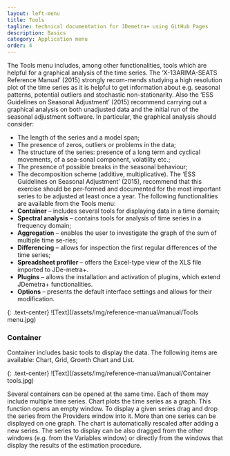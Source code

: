 ```yaml
---
layout: left-menu
title: Tools
tagline: technical documentation for JDemetra+ using GitHub Pages
description: Basics
category: Application menu
order: 4
---
```


The Tools menu includes, among other functionalities, tools which are helpful for a graphical analysis of the time series. The ‘X-13ARIMA-SEATS Reference Manual’ (2015) strongly recom-mends studying a high resolution plot of the time series as it is helpful to get information about e.g. seasonal patterns, potential outliers and stochastic non-stationarity. Also the ‘ESS Guidelines on Seasonal Adjustment’ (2015) recommend carrying out a graphical analysis on both unadjusted data and the initial run of the seasonal adjustment software. In particular, the graphical analysis should consider: 
* The length of the series and a model span;  
* The presence of zeros, outliers or problems in the data;  
* The structure of the series: presence of a long term and cyclical movements, of a sea-sonal component, volatility etc.;  
* The presence of possible breaks in the seasonal behaviour;  
* The decomposition scheme (additive, multiplicative).
The ‘ESS Guidelines on Seasonal Adjustment’ (2015), recommend that this exercise should be per-formed and documented for the most important series to be adjusted at least once a year.
The following functionalities are available from the Tools menu:
* **Container** – includes several tools for displaying data in a time domain;
* **Spectral analysis** – contains tools for analysis of time series in a frequency domain;
* **Aggregation** – enables the user to investigate the graph of the sum of multiple time se-ries;
* **Differencing** – allows for inspection the first regular differences of the time series;
* **Spreadsheet profiler** – offers the Excel-type view of the XLS file imported to JDe-metra+.
* **Plugins** – allows the installation and activation of plugins, which extend JDemetra+ functionalities.
* **Options** – presents the default interface settings and allows for their modification.

{: .text-center}
![Text](/assets/img/reference-manual/manual/Tools menu.jpg)

### Container

Container includes basic tools to display the data. The following items 
are available: Chart, Grid, Growth Chart and List. 

{: .text-center}
![Text](/assets/img/reference-manual/manual/Container tools.jpg)

Several containers 
can be opened at the same time. Each of them may include multiple time 
series. Chart plots the time series as a graph. This function opens an 
empty window. To display a given series drag and drop the series from 
the Providers window into it. More than one series can be displayed on 
one graph. The chart is automatically rescaled after adding a new 
series. The series to display can be also dragged from the other windows 
(e.g. from the Variables window) or directly from the windows that 
display the results of the estimation procedure. 

